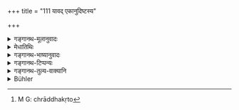 +++
title = "111 यावद् एकानुदिष्टस्य"

+++

<details><summary>गङ्गानथ-मूलानुवादः</summary>

While the odour and stain of a funeral rite not offered to his own ancestor remain upon the body of a learned Brāhmaṇa, he shall not recite the Veda.—(111)
</details>

<details><summary>मेधातिथिः</summary>

एकम् अनुदिश्य आमश्राद्धम्, तस्य यावच् छ्राद्धकृतौ[^१९४] गन्धलेपौ तिष्ठतस् तावद् अनध्यायः । पूर्वस्माद् विधौ विध्यन्तरम् । द्वितीयस्मिन्न् अहनि कृतस्नानो ऽपनीततद्गन्धो ऽध्ययनार्हः । उपलक्षणं चैतद् असतोर् अपि गन्धलेपयोर् यावद् भुक्तम् अन्नं न जीर्णं तावन् नाधीयीत । **विदुष** इति तस्यैव श्राद्धभोजनाधिकारम् अनुवदति ॥ ४.१११ ॥


[^१९४]:
     M G: chrāddhakṛto
</details>

<details><summary>गङ्गानथ-भाष्यानुवादः</summary>

‘*That which is not offered to his own ancestor*;’—*i.e*., that at which uncooked food is offered;—while of such a rite the ‘*odour and stain remain*,’ so long he is unfit for study. This is a rule different from the forgoing rule. When on the next day, the man has bathed, and the odour has disappeared, he becomes fit for study.

What is said here is only by way of an iṇḍicatipn. Even while the ‘odour and stain’ are not actually there, the man shall hot study, until the food eaten has become digested.

The epithet ‘*learned*’ reiterates the rule that it is only the learned Brāhmaṇa that is entitled to eat at funeral rites.—(111).
</details>

<details><summary>गङ्गानथ-टिप्पन्यः</summary>

This verse is quoted in *Aparārka* (p. 190), where ‘*ekānudiṣṭa*’ is explained as the ‘*Ekoddiṣṭa Śrāddha*’;—in *Hemādri* (Kāla, p. 756), which explains ‘*gandha*’ etc. as ‘the odour of the sandal-paint and the incense’;—and in *Gadādharapaddhati* (Kāla, p. 195).
</details>

<details><summary>गङ्गानथ-तुल्य-वाक्यानि</summary>

*Āpastamba Dharmasūtra* (1.10.28).—‘On eating food that has been offered
to the dead, the day along with the night becomes unfit for study.’

*Āpastamba Dharmasūtra* (1.11.25-26).—‘They forbid even mental study,
etc. (see under 109). According to some only on eating at Śrāddha.’
</details>

<details><summary>Bühler</summary>

111	As long as the smell and the stains of the (food given) in honour of one ancestor remain on the body of a learned Brahmana, so long he must not recite the Veda.
</details>

